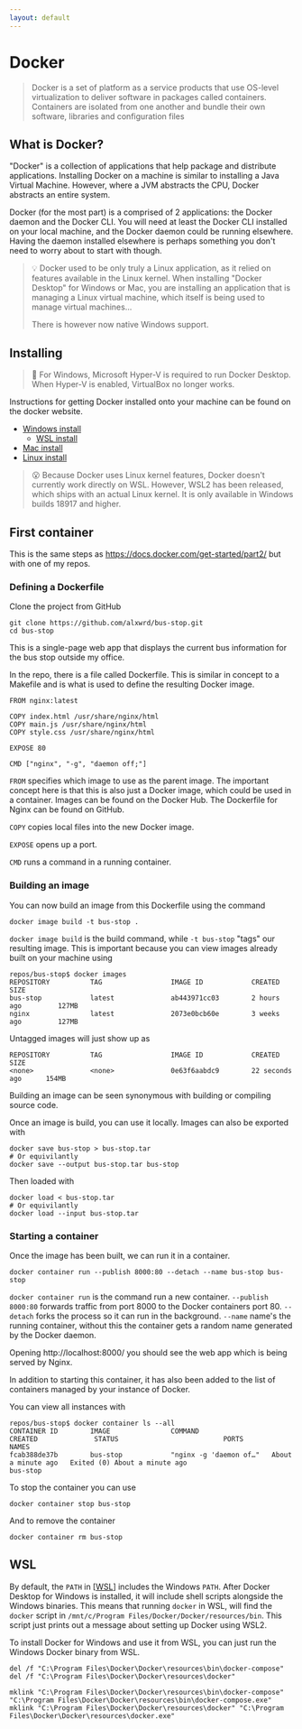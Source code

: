 ```yaml
---
layout: default
---
```


# Docker

> Docker is a set of platform as a service products that use OS-level
> virtualization to deliver software in packages called containers.
> Containers are isolated from one another and bundle their own
> software, libraries and configuration files

## What is Docker?

"Docker" is a collection of applications that help package and
distribute applications. Installing Docker on a machine is similar
to installing a Java Virtual Machine. However, where a JVM
abstracts the CPU, Docker abstracts an entire system.

Docker (for the most part) is a comprised of 2 applications: the
Docker daemon and the Docker CLI. You will need at least the Docker
CLI installed on your local machine, and the Docker daemon could be
running elsewhere. Having the daemon installed elsewhere is perhaps
something you don't need to worry about to start with though.

> 💡 Docker used to be only truly a Linux application, as it relied
> on features available in the Linux kernel. When installing "Docker
> Desktop" for Windows or Mac, you are installing an application that
> is managing a Linux virtual machine, which itself is being used to
> manage virtual machines...
>
> There is however now native Windows support.


## Installing

> 🚨 For Windows, Microsoft Hyper-V is required to run Docker
> Desktop. When Hyper-V is enabled, VirtualBox no longer works.

Instructions for getting Docker installed onto your machine can be found on the docker website.

 - [Windows install](https://docs.docker.com/docker-for-windows/install/)
    - [WSL install](https://nickjanetakis.com/blog/setting-up-docker-for-windows-and-wsl-to-work-flawlessly)
 - [Mac install](https://docs.docker.com/docker-for-mac/install/)
 - [Linux install](https://docs.docker.com/install/linux/docker-ce/ubuntu/)


> 😮 Because Docker uses Linux kernel features, Docker doesn't
> currently work directly on WSL. However, WSL2 has been released,
> which ships with an actual Linux kernel. It is only available in
> Windows builds 18917 and higher.




## First container


This is the same steps as
https://docs.docker.com/get-started/part2/ but with one of my
repos.


### Defining a Dockerfile


Clone the project from GitHub

```
git clone https://github.com/alxwrd/bus-stop.git
cd bus-stop
```

This is a single-page web app that displays the current bus
information for the bus stop outside my office.

In the repo, there is a file called Dockerfile. This is similar in
concept to a Makefile and is what is used to define the resulting
Docker image.

```
FROM nginx:latest
 
COPY index.html /usr/share/nginx/html
COPY main.js /usr/share/nginx/html
COPY style.css /usr/share/nginx/html
 
EXPOSE 80
 
CMD ["nginx", "-g", "daemon off;"]
```


`FROM` specifies which image to use as the parent image. The
important concept here is that this is also just a Docker image,
which could be used in a container. Images can be found on the
Docker Hub. The Dockerfile for Nginx can be found on GitHub.

`COPY` copies local files into the new Docker image.

`EXPOSE` opens up a port.

`CMD` runs a command in a running container.


### Building an image


You can now build an image from this Dockerfile using the command

```
docker image build -t bus-stop .
```


`docker image build` is the build command, while `-t bus-stop` "tags"
our resulting image. This is important because you can view images
already built on your machine using

```
repos/bus-stop$ docker images
REPOSITORY          TAG                 IMAGE ID            CREATED             SIZE
bus-stop            latest              ab443971cc03        2 hours ago         127MB
nginx               latest              2073e0bcb60e        3 weeks ago         127MB
```

Untagged images will just show up as

```
REPOSITORY          TAG                 IMAGE ID            CREATED             SIZE
<none>              <none>              0e63f6aabdc9        22 seconds ago      154MB
```

Building an image can be seen synonymous with building or compiling
source code.

Once an image is build, you can use it locally. Images can also be
exported with

```
docker save bus-stop > bus-stop.tar
# Or equivilantly
docker save --output bus-stop.tar bus-stop
```

Then loaded with

```
docker load < bus-stop.tar
# Or equivilantly
docker load --input bus-stop.tar
```

### Starting a container


Once the image has been built, we can run it in a container.

```
docker container run --publish 8000:80 --detach --name bus-stop bus-stop
```

`docker container run` is the command run a new container.
`--publish 8000:80` forwards traffic from port 8000 to the Docker
containers port 80. `--detach` forks the process so it can run in the
background. `--name` name's the running container, without this the
container gets a random name generated by the Docker daemon.

Opening http://localhost:8000/ you should see the web app which is
being served by Nginx.

In addition to starting this container, it has also been added to
the list of containers managed by your instance of Docker.

You can view all instances with

```
repos/bus-stop$ docker container ls --all
CONTAINER ID        IMAGE               COMMAND                  CREATED              STATUS                          PORTS                      NAMES
fcab388de37b        bus-stop            "nginx -g 'daemon of…"   About a minute ago   Exited (0) About a minute ago                              bus-stop
```


To stop the container you can use

```
docker container stop bus-stop
```

And to remove the container

```
docker container rm bus-stop
```




## WSL

By default, the `PATH` in [[WSL]] includes the Windows `PATH`. After
Docker Desktop for Windows is installed, it will include shell scripts
alongside the Windows binaries. This means that running `docker` in WSL,
will find the `docker` script in `/mnt/c/Program Files/Docker/Docker/resources/bin`.
This script just prints out a message about setting up Docker using WSL2.

To install Docker for Windows and use it from WSL, you can just run the
Windows Docker binary from WSL.

```batch
del /f "C:\Program Files\Docker\Docker\resources\bin\docker-compose"
del /f "C:\Program Files\Docker\Docker\resources\docker"

mklink "C:\Program Files\Docker\Docker\resources\bin\docker-compose" "C:\Program Files\Docker\Docker\resources\bin\docker-compose.exe"
mklink "C:\Program Files\Docker\Docker\resources\docker" "C:\Program Files\Docker\Docker\resources\docker.exe"
```

[//begin]: # "Autogenerated link references for markdown compatibility"
[WSL]: wsl "WSL"
[//end]: # "Autogenerated link references"